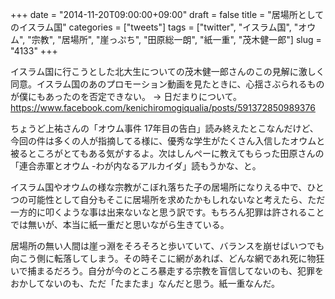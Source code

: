 +++
date = "2014-11-20T09:00:00+09:00"
draft = false
title = "居場所としてのイスラム国"
categories = ["tweets"]
tags = ["twitter", "イスラム国", "オウム", "宗教", "居場所", "崖っぷち", "田原総一朗", "紙一重", "茂木健一郎"]
slug = "4133"
+++

イスラム国に行こうとした北大生についての茂木健一郎さんのこの見解に激しく同意。イスラム国のあのプロモーション動画を見たときに、心揺さぶられるものが僕にもあったのを否定できない。 → 日だまりについて。 <a href="https://www.facebook.com/kenichiromogiqualia/posts/591372850989376">https://www.facebook.com/kenichiromogiqualia/posts/591372850989376</a>

ちょうど上祐さんの「オウム事件 17年目の告白」読み終えたとこなんだけど、今回の件は多くの人が指摘してる様に、優秀な学生がたくさん入信したオウムと被るところがとてもある気がするよ。次はしんぺーに教えてもらった田原さんの「連合赤軍とオウム -わが内なるアルカイダ」読もうかな、と。

イスラム国やオウムの様な宗教がこぼれ落ちた子の居場所になりえる中で、ひとつの可能性として自分もそこに居場所を求めたかもしれないなと考えたら、ただ一方的に叩くような事は出来ないなと思う訳です。もちろん犯罪は許されることでは無いが、本当に紙一重だと思いながら生きている。

居場所の無い人間は崖っ淵をそろそろと歩いていて、バランスを崩せばいつでも向こう側に転落してしまう。その時そこに網があれば、どんな網であれ死に物狂いで捕まるだろう。自分が今のところ暴走する宗教を盲信してないのも、犯罪をおかしてないのも、ただ「たまたま」なんだと思う。紙一重なんだ。
